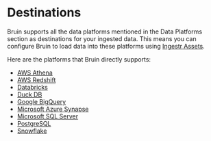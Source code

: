 # Destinations

Bruin supports all the data platforms mentioned in the Data Platforms section as destinations for your ingested data. This means you can configure Bruin to load data into these platforms  using  [Ingestr Assets](../assets/ingestr.md).

Here are the platforms that Bruin directly supports:
- [AWS Athena](../platforms/athena.md)
- [AWS Redshift](../platforms/redshift)
- [Databricks](../platforms/databricks)
- [Duck DB](../platforms/duckdb)
- [Google BigQuery](../platforms/bigquery)
- [Microsoft Azure Synapse](../platforms/synapse)
- [Microsoft SQL Server](../platforms/mssql)
- [PostgreSQL](../platforms/postgres.md)
- [Snowflake](../platforms/snowflake)
